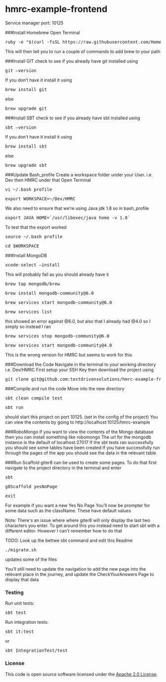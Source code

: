 
# hmrc-example-frontend

Service manager port: 10125

###Install Homebrew
Open Terminal
<pre>ruby -e "$(curl -fsSL https://raw.githubusercontent.com/Homebrew/install/master/install)"</pre>
This will then tell you to run a couple of commands to add brew to your path

###Install GIT
check to see if you already have git installed using
<pre>git —version</pre>
If you don’t have it install it using
<pre>brew install git</pre>
else
<pre>brew upgrade git</pre>

###Install SBT
check to see if you already have sbt installed using
<pre>sbt —version</pre>
If you don’t have it install it using
<pre>brew install sbt</pre>
else
<pre>brew upgrade sbt</pre>

###Update Bash_profile
Create a workspace folder under your User. i.e. Dev then HMRC under that
Open Terminal
<pre>vi ~/.bash_profile</pre>
<pre>export WORKSPACE=~/Dev/HMRC</pre>
We also need to ensure that we’re using Java jdk 1.8 so in bash_profile
<pre>export JAVA_HOME=`/usr/libexec/java_home -v 1.8`</pre>

To test that the export worked
<pre>source ~/.bash_profile</pre>
<pre>cd $WORKSPACE</pre>

###Install MongoDB
<pre>xcode-select —install</pre>
This will probably fail as you should already have it
<pre>brew tap mongodb/brew</pre>
<pre>brew install mongodb-community@6.0</pre>
<pre>brew services start mongodb-community@6.0</pre>
<pre>brew services list</pre>
this showed an error against @6.0, but also that I already had @4.0 so I simply
so instead I ran
<pre>brew services stop mongodb-community@6.0</pre>
<pre>brew services start mongodb-community@4.0</pre>
This is the wrong version for HMRC but seems to work for this

###Download the Code
Navigate in the terminal to your working directory i.e. Dev/HMRC
First setup your SSH Key then download the project using
<pre>git clone git@github.com:testdrivensolutions/hmrc-example-frontend.git</pre>

###Compile and run the code
Move into the new directory
<pre>sbt clean compile test</pre>
<pre>sbt run</pre>
should start this project on port 10125. (set in the config of the project)
You can view the contents by going to
http://localhost:10125/hmrc-example


###RoboMongo
If you want to view the contents of the Mongo database then you can install something like robomongo
The url for the mongodb instance is the default of localhost:27017
If the sbt tests ran successfully you should see some tables have been created
If you have successfully run through the pages of the app you should see the data in the relevant table


###Run Scaffold
giter8 can be used to create some pages. To do that first navigate to the project directory in the terminal and enter
<pre>sbt</pre>
<pre>g8Scaffold yesNoPage</pre>
<pre>exit</pre>
For example if you want a new Yes No Page
You’ll now be prompter for some data such as the className. These have default values

Note: There's an issue where where giter8 will only display the last two characters you enter.
To get around this you instead need to start sbt with a different editor.
However I can't remember how to do that

TODO: Look up the bettwe sbt command and edit this Readme
<pre>./migrate.sh</pre>
updates some of the files

You’ll still need to update the navigation to add the new page into the relevant place in the journey, and update the CheckYourAnswers Page to display that data


### Testing

Run unit tests:
<pre>sbt test</pre>  
Run integration tests:  
<pre>sbt it:test</pre>  
or
<pre>sbt IntegrationTest/test</pre> 

### License

This code is open source software licensed under the [Apache 2.0 License]("http://www.apache.org/licenses/LICENSE-2.0.html").

